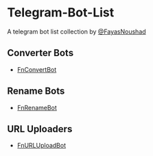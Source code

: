 # Telegram-Bot-List

A telegram bot list collection by [@FayasNoushad](https://github.com/FayasNoushad)

## Converter Bots

- [FnConvertBot](https://telegram.me/FnConvertBot)

## Rename Bots

- [FnRenameBot](https://telegram.me/FnRenameBot)

## URL Uploaders

- [FnURLUploadBot](https://telegram.me/FnURLUploadBot)
